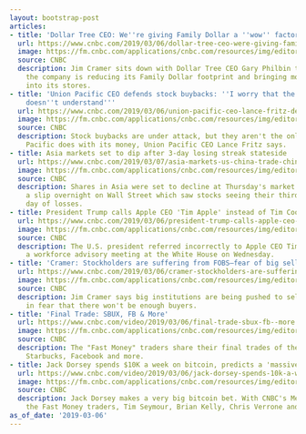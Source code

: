 ```yaml
---
layout: bootstrap-post
articles:
- title: 'Dollar Tree CEO: We''re giving Family Dollar a ''wow'' factor to draw customers'
  url: https://www.cnbc.com/2019/03/06/dollar-tree-ceo-were-giving-family-dollar-a-wow-factor-to-draw-customers.html
  image: https://fm.cnbc.com/applications/cnbc.com/resources/img/editorial/2019/03/06/105778858-1551910678290img_6350rr.1910x1000.jpg
  source: CNBC
  description: Jim Cramer sits down with Dollar Tree CEO Gary Philbin to learn how
    the company is reducing its Family Dollar footprint and bringing more customers
    into its stores.
- title: 'Union Pacific CEO defends stock buybacks: ''I worry that the general public
    doesn''t understand'''
  url: https://www.cnbc.com/2019/03/06/union-pacific-ceo-lance-fritz-defends-stock-buybacks.html
  image: https://fm.cnbc.com/applications/cnbc.com/resources/img/editorial/2018/05/22/105224874-IMG_5055r.1910x1000.jpg
  source: CNBC
  description: Stock buybacks are under attack, but they aren't the only thing Union
    Pacific does with its money, Union Pacific CEO Lance Fritz says.
- title: Asia markets set to dip after 3-day losing streak stateside
  url: https://www.cnbc.com/2019/03/07/asia-markets-us-china-trade-china-npc-currencies-in-focus.html
  image: https://fm.cnbc.com/applications/cnbc.com/resources/img/editorial/2018/11/02/105547435-1541114325127gettyimages-1055654292.1910x1000.jpeg
  source: CNBC
  description: Shares in Asia were set to decline at Thursday's market open following
    a slip overnight on Wall Street which saw stocks seeing their third consecutive
    day of losses.
- title: President Trump calls Apple CEO 'Tim Apple' instead of Tim Cook
  url: https://www.cnbc.com/2019/03/06/president-trump-calls-apple-ceo-tim-apple-instead-of-tim-cook.html
  image: https://fm.cnbc.com/applications/cnbc.com/resources/img/editorial/2019/03/06/105778924-1551913100172gettyimages-1128956984.1910x1000.jpeg
  source: CNBC
  description: The U.S. president referred incorrectly to Apple CEO Tim Cook during
    a workforce advisory meeting at the White House on Wednesday.
- title: 'Cramer: Stockholders are suffering from FOBS—fear of big sellers'
  url: https://www.cnbc.com/2019/03/06/cramer-stockholders-are-suffering-from-fobsfear-of-big-sellers.html
  image: https://fm.cnbc.com/applications/cnbc.com/resources/img/editorial/2018/12/26/105647620-1545848151867rtx6i44q.1910x1000.jpg
  source: CNBC
  description: Jim Cramer says big institutions are being pushed to sell off stocks
    in fear that there won't be enough buyers.
- title: 'Final Trade: SBUX, FB & More'
  url: https://www.cnbc.com/video/2019/03/06/final-trade-sbux-fb--more.html
  image: https://fm.cnbc.com/applications/cnbc.com/resources/img/editorial/2019/03/06/105778942-15519138614ED3-FM-FINALTRADE--030619.600x400.jpg
  source: CNBC
  description: The "Fast Money" traders share their final trades of the day including
    Starbucks, Facebook and more.
- title: Jack Dorsey spends $10K a week on bitcoin, predicts a 'massive' bitcoin boom
  url: https://www.cnbc.com/video/2019/03/06/jack-dorsey-spends-10k-a-week-on-bitcoin-predicts-a-massive-bitcoin-boom.html
  image: https://fm.cnbc.com/applications/cnbc.com/resources/img/editorial/2018/11/29/105600511-1543527024232gettyimages-1061857276.600x400.jpeg
  source: CNBC
  description: Jack Dorsey makes a very big bitcoin bet. With CNBC's Melissa Lee and
    the Fast Money traders, Tim Seymour, Brian Kelly, Chris Verrone and Steve Grasso.
as_of_date: '2019-03-06'
---
```


